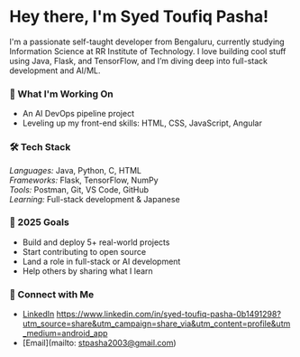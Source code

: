 # Hey there, I'm Syed Toufiq Pasha!

I'm a passionate self-taught developer from Bengaluru, currently studying Information Science at RR Institute of Technology. I love building cool stuff using Java, Flask, and TensorFlow, and I’m diving deep into full-stack development and AI/ML.

### 🚀 What I'm Working On
- An AI DevOps pipeline project
- Leveling up my front-end skills: HTML, CSS, JavaScript, Angular

### 🛠 Tech Stack
*Languages:* Java, Python, C, HTML  
*Frameworks:* Flask, TensorFlow, NumPy  
*Tools:* Postman, Git, VS Code, GitHub  
*Learning:* Full-stack development & Japanese

### 🎯 2025 Goals
- Build and deploy 5+ real-world projects
- Start contributing to open source
- Land a role in full-stack or AI development
- Help others by sharing what I learn

### 🤝 Connect with Me
- [LinkedIn](#) https://www.linkedin.com/in/syed-toufiq-pasha-0b1491298?utm_source=share&utm_campaign=share_via&utm_content=profile&utm_medium=android_app
- [Email](mailto: stpasha2003@gmail.com)
